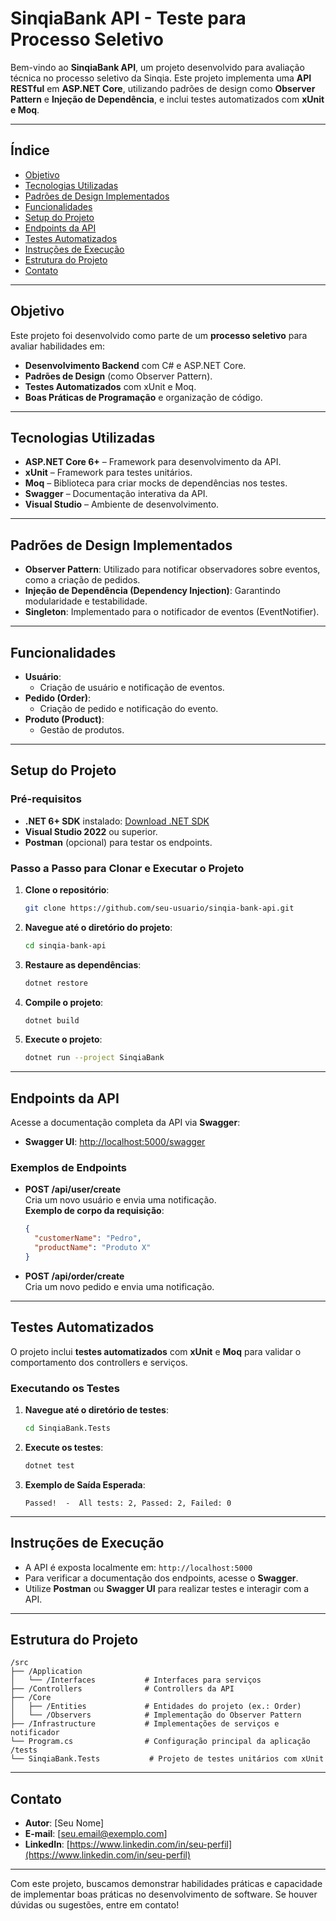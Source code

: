 
# **SinqiaBank API - Teste para Processo Seletivo**

Bem-vindo ao **SinqiaBank API**, um projeto desenvolvido para avaliação técnica no processo seletivo da Sinqia. Este projeto implementa uma **API RESTful** em **ASP.NET Core**, utilizando padrões de design como **Observer Pattern** e **Injeção de Dependência**, e inclui testes automatizados com **xUnit e Moq**.

---

## **Índice**

- [Objetivo](#objetivo)
- [Tecnologias Utilizadas](#tecnologias-utilizadas)
- [Padrões de Design Implementados](#padrões-de-design-implementados)
- [Funcionalidades](#funcionalidades)
- [Setup do Projeto](#setup-do-projeto)
- [Endpoints da API](#endpoints-da-api)
- [Testes Automatizados](#testes-automatizados)
- [Instruções de Execução](#instruções-de-execução)
- [Estrutura do Projeto](#estrutura-do-projeto)
- [Contato](#contato)

---

## **Objetivo**

Este projeto foi desenvolvido como parte de um **processo seletivo** para avaliar habilidades em:
- **Desenvolvimento Backend** com C# e ASP.NET Core.
- **Padrões de Design** (como Observer Pattern).
- **Testes Automatizados** com xUnit e Moq.
- **Boas Práticas de Programação** e organização de código.

---

## **Tecnologias Utilizadas**

- **ASP.NET Core 6+** – Framework para desenvolvimento da API.
- **xUnit** – Framework para testes unitários.
- **Moq** – Biblioteca para criar mocks de dependências nos testes.
- **Swagger** – Documentação interativa da API.
- **Visual Studio** – Ambiente de desenvolvimento.

---

## **Padrões de Design Implementados**

- **Observer Pattern**: Utilizado para notificar observadores sobre eventos, como a criação de pedidos.
- **Injeção de Dependência (Dependency Injection)**: Garantindo modularidade e testabilidade.
- **Singleton**: Implementado para o notificador de eventos (EventNotifier).

---

## **Funcionalidades**

- **Usuário**:
  - Criação de usuário e notificação de eventos.
- **Pedido (Order)**:
  - Criação de pedido e notificação do evento.
- **Produto (Product)**:
  - Gestão de produtos.

---

## **Setup do Projeto**

### **Pré-requisitos**
- **.NET 6+ SDK** instalado: [Download .NET SDK](https://dotnet.microsoft.com/download)
- **Visual Studio 2022** ou superior.
- **Postman** (opcional) para testar os endpoints.

### **Passo a Passo para Clonar e Executar o Projeto**

1. **Clone o repositório**:
   ```bash
   git clone https://github.com/seu-usuario/sinqia-bank-api.git
   ```

2. **Navegue até o diretório do projeto**:
   ```bash
   cd sinqia-bank-api
   ```

3. **Restaure as dependências**:
   ```bash
   dotnet restore
   ```

4. **Compile o projeto**:
   ```bash
   dotnet build
   ```

5. **Execute o projeto**:
   ```bash
   dotnet run --project SinqiaBank
   ```

---

## **Endpoints da API**

Acesse a documentação completa da API via **Swagger**:

- **Swagger UI**: [http://localhost:5000/swagger](http://localhost:5000/swagger)

### **Exemplos de Endpoints**

- **POST /api/user/create**  
  Cria um novo usuário e envia uma notificação.  
  **Exemplo de corpo da requisição**:
  ```json
  {
    "customerName": "Pedro",
    "productName": "Produto X"
  }
  ```

- **POST /api/order/create**  
  Cria um novo pedido e envia uma notificação.

---

## **Testes Automatizados**

O projeto inclui **testes automatizados** com **xUnit** e **Moq** para validar o comportamento dos controllers e serviços.

### **Executando os Testes**

1. **Navegue até o diretório de testes**:
   ```bash
   cd SinqiaBank.Tests
   ```

2. **Execute os testes**:
   ```bash
   dotnet test
   ```

3. **Exemplo de Saída Esperada**:
   ```
   Passed!  -  All tests: 2, Passed: 2, Failed: 0
   ```

---

## **Instruções de Execução**

- A API é exposta localmente em: `http://localhost:5000`
- Para verificar a documentação dos endpoints, acesse o **Swagger**.
- Utilize **Postman** ou **Swagger UI** para realizar testes e interagir com a API.

---

## **Estrutura do Projeto**

```
/src
├── /Application
│   └── /Interfaces           # Interfaces para serviços
├── /Controllers              # Controllers da API
├── /Core
│   ├── /Entities             # Entidades do projeto (ex.: Order)
│   └── /Observers            # Implementação do Observer Pattern
├── /Infrastructure           # Implementações de serviços e notificador
└── Program.cs                # Configuração principal da aplicação
/tests
└── SinqiaBank.Tests           # Projeto de testes unitários com xUnit
```

---

## **Contato**

- **Autor**: [Seu Nome]  
- **E-mail**: [seu.email@exemplo.com]  
- **LinkedIn**: [https://www.linkedin.com/in/seu-perfil](https://www.linkedin.com/in/seu-perfil)

---

Com este projeto, buscamos demonstrar habilidades práticas e capacidade de implementar boas práticas no desenvolvimento de software. Se houver dúvidas ou sugestões, entre em contato!

